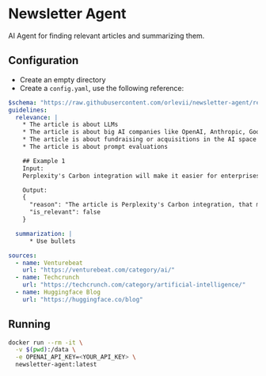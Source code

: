 # Newsletter Agent
AI Agent for finding relevant articles and summarizing them.

## Configuration

* Create an empty directory
* Create a `config.yaml`, use the following reference:
```yaml
$schema: "https://raw.githubusercontent.com/orlevii/newsletter-agent/refs/heads/main/config_schema.json"
guidelines:
  relevance: |
    * The article is about LLMs
    * The article is about big AI companies like OpenAI, Anthropic, Google, Meta, etc...
    * The article is about fundraising or acquisitions in the AI space
    * The article is about prompt evaluations

    ## Example 1
    Input:
    Perplexity's Carbon integration will make it easier for enterprises to connect their data to AI search

    Output:
    {
      "reason": "The article is Perplexity's Carbon integration, that means the article does not meet the criteria",
      "is_relevant": false
    }

  summarization: |
      * Use bullets

sources:
  - name: Venturebeat
    url: "https://venturebeat.com/category/ai/"
  - name: Techcrunch
    url: "https://techcrunch.com/category/artificial-intelligence/"
  - name: Huggingface Blog
    url: "https://huggingface.co/blog"
```

## Running

```bash
docker run --rm -it \
  -v $(pwd):/data \
  -e OPENAI_API_KEY=<YOUR_API_KEY> \
  newsletter-agent:latest
```

